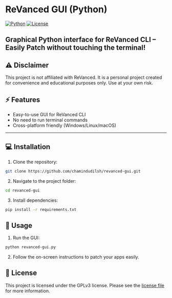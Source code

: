 # ReVanced GUI (Python)

[![Python](https://img.shields.io/badge/python-3.12-blue.svg)](https://www.python.org/) 
[![License](https://img.shields.io/badge/license-GPLv3-green.svg)](LICENSE)

**Graphical Python interface for ReVanced CLI – Easily Patch without touching the terminal!**
---

## ⚠️ Disclaimer

This project is not affiliated with ReVanced.
It is a personal project created for convenience and educational purposes only. Use at your own risk.

## ⚡ Features

- Easy-to-use GUI for ReVanced CLI  
- No need to run terminal commands  
- Cross-platform friendly (Windows/Linux/macOS)  

---

## 💻 Installation

1. Clone the repository:  
```bash
git clone https://github.com/chamindudilsh/revanced-gui.git
```

2. Navigate to the project folder:
```bash
cd revanced-gui
```

3. Install dependencies:
```bash
pip install -r requirements.txt
```

## 🚀 Usage

1. Run the GUI:
```bash
python revanced-gui.py
```

2. Follow the on-screen instructions to patch your apps easily.

## 📄 License
This project is licensed under the GPLv3 license. Please see the [license file](LICENSE) for more information.
